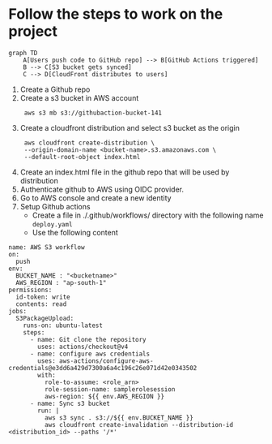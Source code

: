 # Follow the steps to work on the project

```mermaid
graph TD
    A[Users push code to GitHub repo] --> B[GitHub Actions triggered]
    B --> C[S3 bucket gets synced]
    C --> D[CloudFront distributes to users]
```

1. Create a Github repo
2. Create a s3 bucket in AWS account
   ```
    aws s3 mb s3://githubaction-bucket-141

   ```
3. Create a cloudfront distribution and select s3 bucket as the origin
   ```
    aws cloudfront create-distribution \
    --origin-domain-name <bucket-name>.s3.amazonaws.com \
    --default-root-object index.html

   ```
4. Create an index.html file in the github repo that will be used by distribution
5. Authenticate github to AWS using OIDC provider.
6. Go to AWS console and create a new identity
7. Setup Github actions
   - Create a file in ./.github/workflows/ directory with the following name `deploy.yaml`
   - Use the following content
   
```
name: AWS S3 workflow
on:
  push
env:
  BUCKET_NAME : "<bucketname>"
  AWS_REGION : "ap-south-1"
permissions:
  id-token: write  
  contents: read   
jobs:
  S3PackageUpload:
    runs-on: ubuntu-latest
    steps:
      - name: Git clone the repository
        uses: actions/checkout@v4
      - name: configure aws credentials
        uses: aws-actions/configure-aws-credentials@e3dd6a429d7300a6a4c196c26e071d42e0343502
        with:
          role-to-assume: <role_arn>
          role-session-name: samplerolesession
          aws-region: ${{ env.AWS_REGION }}
      - name: Sync s3 bucket
        run: |
          aws s3 sync . s3://${{ env.BUCKET_NAME }}
          aws cloudfront create-invalidation --distribution-id <distribution_id> --paths '/*' 
```
